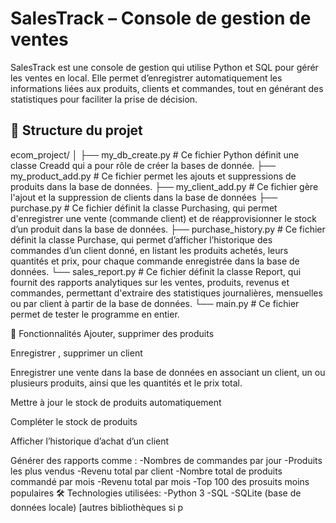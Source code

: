# SalesTrack – Console de gestion de ventes

SalesTrack est une console de gestion qui utilise  Python et SQL pour gérér les ventes en local. Elle permet d’enregistrer automatiquement les informations liées aux produits, clients et commandes, tout en générant des statistiques pour faciliter la prise de décision.

## 📂 Structure du projet
ecom_project/
│
├── my_db_create.py        # Ce fichier Python définit une classe Creadd qui a pour rôle de créer la bases de donnée.
├── my_product_add.py      # Ce fichier permet les ajouts et suppressions de produits dans la base de données.
├── my_client_add.py       # Ce fichier gère l'ajout et la suppression de clients dans la base de données
├── purchase.py            # Ce fichier définit la classe Purchasing, qui permet d'enregistrer une vente (commande client) et de réapprovisionner le stock d’un produit dans la base de données.
├── purchase_history.py    # Ce fichier définit la classe Purchase, qui permet d’afficher l’historique des commandes d’un client donné, en listant les produits achetés, leurs quantités et prix, pour chaque commande enregistrée dans la base de données.
└── sales_report.py        # Ce fichier définit la classe Report, qui fournit des rapports analytiques sur les ventes, produits, revenus et commandes, permettant d'extraire des statistiques journalières, mensuelles ou par client à partir de la base de données.
└── main.py                # Ce fichier permet de tester le programme en entier.

🚀 Fonctionnalités
Ajouter, supprimer des produits

Enregistrer , supprimer un client

Enregistrer une vente dans la base de données en associant un client, un ou plusieurs produits, ainsi que les quantités et le prix total.

Mettre à jour le stock de produits automatiquement

Compléter le stock de produits 
 
Afficher l’historique d’achat d’un client

Générer des rapports comme :
  -Nombres de commandes par jour
  -Produits les plus vendus
  -Revenu total par client
  -Nombre total de produits commandé par mois
  -Revenu total par mois
  -Top 100 des prosuits  moins populaires
🛠️ Technologies utilisées:
  -Python 3
  -SQL
  -SQLite (base de données locale)
[autres bibliothèques si p
